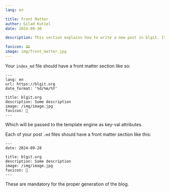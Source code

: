 ```yaml
---
lang: en 

title: Front Matter
author: Gilad Kutiel
date: 2024-09-30

description: This section explains how to write a new post in blgit. It provides step-by-step instructions on creating and formatting content for your blog.

favicon: 🕮
image: img/front_matter.jpg
---
```


Your `index_md` file should have a front matter section like so:

```
---
lang: en
url: https://blgit.org
date_format: '%d/%m/%Y'

title: blgit.org
description: Some description
image: /img/image.jpg
favicon: 🔨
---
```

Which will be passed to the template engine as key-val attributes.

Each of your post `.md` files should have a front matter section like this:

```
---
date: 2024-09-28

title: blgit.org
description: Some description
image: /img/image.jpg
favicon: 🔨
---
```

These are mandatory for the proper generation of the blog.